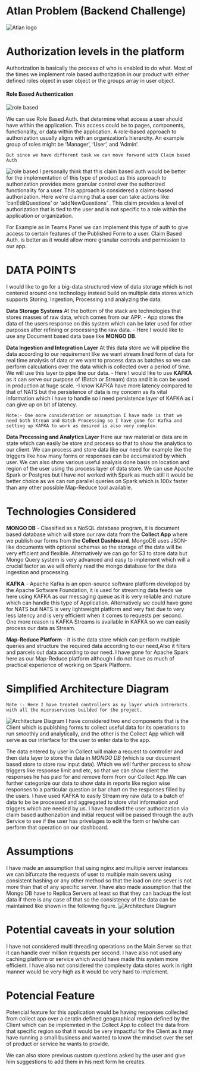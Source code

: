 # Atlan Problem (Backend Challenge)
![Atlan logo](https://i.imgur.com/CMfERzR.png)

# Authorization levels in the platform
  Authorization is basically the process of who is enabled to do what.
  Most of the times we implement role based authorization in our product with either defined roles object in user object or the groups array in user object.
  
  #### Role Based Authentication
  ![role based](https://i.imgur.com/9PerySf.png)
  
  We can use Role Based Auth. that determine what access a user should have within the application. This access could be to pages, components, functionality, or data within the application. A role-based approach to authorization usually aligns with an organization’s hierarchy. An example group of roles might be ‘Manager’, ‘User’, and ‘Admin’. 
  
  `But since we have different task we can move forward with Claim based Auth`
  
  ![role based](https://i.imgur.com/f0aLPO3.png)
  I personally think that this claim based auth would be better for the implementation of this type of product as this approach to authorization provides more granular control over the authorized functionality for a user. This approach is considered a claims-based authorization. Here we’re claiming that a user can take actions like ‘canEditQuestions’ or ‘addNewQuestions’ . This claim provides a level of authorization that is tied to the user and is not specific to a role within the application or organization.
  
  For Example as in Teams Panel we can implement this type of auth to give access to certain features of the Published Form to a user.
  Claim Based Auth. is better as it would allow more granular controls and permission to our app.
  
# DATA POINTS
I would like to go for a big-data structured view of data storage which is not centered around one technology instead build on multiple data stores which supports Storing, Ingestion, Processing and analyzing the data.

**Data Storage Systems**
    At the bottom of the stack are technologies that stores masses of raw data, which comes from our APP.
      - App stores the data of the users response on this system which can be later used for other purposes after refining or processing the raw data.
      - Here I would like to use any Document based data base like **MONGO DB**.
      
**Data Ingestion and Integration Layer**
    At this data store we will pipeline the data according to our requirement like we want stream lined form of data for real time analysis of data or we want to process data as batches so we can perform calculations over the data which is collected over a period of time.
    We will use this layer to pipe line our data.
    - Here I would like to use **KAFKA** as it can serve our purpose of (Batch or Stream) data and it is can be used in production at huge scale.
    -I know KAFKA have more latency compared to that of NATS but the persistence of data is my concern as its vital information which i have to handle so i need persistence layer of KAFKA as i can give up on bit of latency.
    
    Note:- One more consideration or assumption I have made is that we need both Stream and Batch Processing so I have gone for Kafka and setting up KAFKA to work as desired is also very complex.

**Data Processing and Analytics Layer**
    Here aur raw material or data are in state which can easily be store and process so that to show the analytics to our client.
    We can process and store data like our need for example like the triggers like how many forms or responses can be accumalated by which user.
    We can also show various useful analysis done basis on location and region of the user using ths process layer of data store.
    We can use Apache Spark or Postgres but I have not worked with Spark as much still it would be better choice as we can run parallel queries on Spark which is 100x faster than any other possible Map-Reduce tool available.

# Technologies Considered
**MONGO DB** - Classified as a NoSQL database program, it is document based database which will store our raw data from the **Collect App** where we publish our forms from the **Collect Dashboard**. MongoDB uses JSON-like documents with optional schemas so the storage of the data will be very efficient and flexible. 
Alternatively we can go for S3 to store data but Mongo Query system is very advanced and easy to implement which will a crucial factor as we will oftenly read the mongo database for the data ingestion and processing.

**KAFKA** - Apache Kafka is an open-source software platform developed by the Apache Software Foundation, it is used for streaming data feeds we here using KAFKA as our messaging queue as it is very reliable and mature which can handle this type of Application.
Alternatively we could have gone for NATS but NATS is very lightweight platform and very fast due to very less latency and is very efficient when it comes to requests per second.
One more reason is KAFKA Streams is available in KAFKA so we can easily process our data as Stream.

**Map-Reduce Platform** - It is the data store which can perform multiple queries and structure the required data according to our need,Also it filters and parcels out data according to our need.
I have gone for Apache Spark here as our Map-Reduce platform although I do not have as much of practical experience of working on Spark Platform.

# Simplified Architecture Diagram 
    Note :- Here I have treated controllers as my layer which intreracts with all the microservices builded for the project.
    
![Architecture Diagram ](https://i.imgur.com/Myy48vK.jpg)
I have considered two end components that is the Client which is publshing forms to collect useful data for its operations to run smoothly and analytically, and the other is the Collect App which will serve as our interface for the user to enter data to the app.

The data entered by user in Collect will make a request to controller and then data layer to store the data in *MONGO DB* (which is our document based store to store raw input data).
Which we will further process to show triggers like response limit and etc, so that we can show client the responses he has paid for and remove form from our Collect App.We can further categorize our data to show data in reports like region wise responses to a particular question or bar chart on the responses filled by the users. I have used KAFKA to easily Stream my raw data to a batch of data to be be processed and aggregated to store vital information and triggers which are needed by us.
I have handled the user authorization via claim based authorization and initial request will be passed through the auth Service to see if the user has privelages to edit the form or he/she can perform that operation on our dashboard.

# Assumptions
I have made an assumption that using nginx and multiple server instances we can bifurcate the requests of user to multiple main severs using consistent hashing or any other method so that the load on one sever is not more than that of any specific server.
I have also made assumption that the Mongo DB have to Replica Servers at least so that they can backup the lost data if there is any case of that so the consistency of the data can be maintained like shown in the following figure.
![Architecture Diagram ](https://miro.medium.com/max/875/1*KsOViCWpbJZsnNCv37sv-A@2x.jpeg)


# Potential caveats in your solution
I have not considered multi threading operations on the Main Server so that it can handle over million requests per second.
I have also not used any caching platform or service which would have made this system more efficient.
I have also not considered the complexity  data stores work in right manner would be very high as it would be very hard to implement.

# Potencial Feature 
Potencial feature for this application would be having responses collected from collect app over a ceratin defined geographical region defined by the Client which can be implemnted in the Collect App to collect the data from that specific region so that it would be very impactful for the Client as it may have running a small business and wanted to know the mindset over the set of product or service he wants to provide.

We can also store previous custom questions asked by the user and give him suggestions to add them in his next form he creates.





    

    
    

